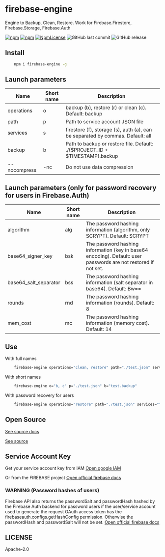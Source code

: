 
# firebase-engine
Engine to Backup, Clean, Restore. Work for Firebase.Firestore, Firebase.Storage, Firebase.Auth 

[![npm](https://img.shields.io/npm/v/firebase-engine.svg)](https://www.npmjs.com/package/firebase-engine)
[![npm](https://img.shields.io/npm/dy/firebase-engine.svg)](https://www.npmjs.com/package/firebase-engine)
[![NpmLicense](https://img.shields.io/npm/l/firebase-engine.svg)](https://www.npmjs.com/package/firebase-engine)
![GitHub last commit](https://img.shields.io/github/last-commit/siarheidudko/firebase-engine.svg)
![GitHub release](https://img.shields.io/github/release/siarheidudko/firebase-engine.svg)
  
## Install  
  
```bash
	npm i firebase-engine -g
```

## Launch parameters

|     Name     | Short name |                                   Description                                    |
|--------------|------------|----------------------------------------------------------------------------------|
|  operations  |     o      |              backup (b), restore (r) or clean (c). Default: backup               |
|     path     |     p      |                        Path to service account JSON file                         |
|   services   |     s      |  firestore (f), storage (s), auth (a), can be separated by commas. Default: all  |
|    backup    |     b      |   Path to backup or restore file. Default: ./{$PROJECT_ID + $TIMESTAMP}.backup   |
| --nocompress |    -nc     |                          Do not use data compression                             |

## Launch parameters (only for password recovery for users in Firebase.Auth)

|     Name              | Short name |                                   Description                                    |
|-----------------------|------------|----------------------------------------------------------------------------------|
|       algorithm       |    alg     | The password hashing information (algorithm, only SCRYPT). Default: SCRYPT       |
|   base64_signer_key   |    bsk     | The password hashing information (key in base64 encoding). Default: user passwords are not restored if not set. |
| base64_salt_separator |    bss     | The password hashing information (salt separator in base64). Default: Bw==       |
|        rounds         |    rnd     | The password hashing information (rounds). Default: 8                            |
|       mem_cost        |     mc     | The password hashing information (memory cost). Default: 14                      |


## Use

With full names
```bash
	firebase-engine operations="clean, restore" path="./test.json" services="firestore, storage" backup="test.backup"
```

With short names
```bash
	firebase-engine o="b, c" p="./test.json" b="test.backup"
```

With password recovery for users
```bash
	firebase-engine operations="restore" path="./test.json" services="firestore, auth" backup="test.backup" bsk="nMyNs6sFWp0GZ/JSW2tsNGvGZ70oiv13gxO7ub7rxPwK271P945BiZmjrdsBRbgZmzPPgwATLR6FaXq3rUspVg=="
```

## Open Source

[See source docs](https://siarheidudko.github.io/firebase-engine)

[See source](https://github.com/siarheidudko/firebase-engine)

## Service Account Key

Get your service account key from IAM
[Open google IAM](https://console.cloud.google.com/iam-admin/serviceaccounts)

Or from the FIREBASE project
[Open official firebase docs](https://sites.google.com/site/scriptsexamples/new-connectors-to-google-services/firebase/tutorials/authenticate-with-a-service-account)

### WARNING (Password hashes of users)

Firebase API also returns the passwordSalt and passwordHash hashed by the Firebase Auth backend for password users if the user/service account used to generate the request OAuth access token has the firebaseauth.configs.getHashConfig permission. Otherwise the passwordHash and passwordSalt will not be set.
[Open official firebase docs](https://firebase.google.com/docs/auth/admin/manage-users#password_hashes_of_listed_users)
  
## LICENSE  
  
Apache-2.0  